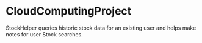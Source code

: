 # CloudComputingProject
StockHelper queries historic stock data for an existing user and helps make notes for user Stock searches. 
